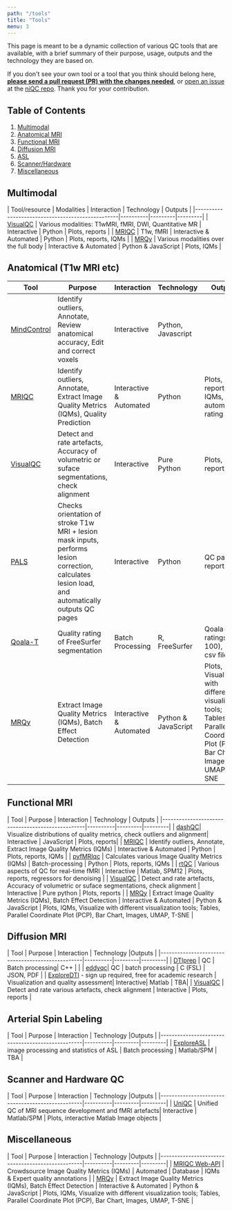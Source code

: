 ```yaml
---
path: "/tools"
title: "Tools"
menu: 3
---
```


This page is meant to be a dynamic collection of various QC tools that are available, with a brief summary of their purpose, usage, outputs and the technology they are based on.

If you don't see your own tool or a tool that you think should belong here, [**please send a pull request (PR) with the changes needed**](https://github.com/INCF/niQC/pull/new/master), or [open an issue](https://github.com/INCF/niQC/issues/new) at the [niQC repo](https://github.com/INCF/niQC). Thank you for your contribution.

## Table of Contents
1. [Multimodal](#multimodal)
2. [Anatomical MRI](#anatomical)
3. [Functional MRI](#fmri)
4. [Diffusion MRI](#diffusion)
5. [ASL](#asl)
6. [Scanner/Hardware](#hardware)
7. [Miscellaneous](#misc)

## Multimodal <a name="multimodal"></a>

| Tool/resource                                   | Modalities | Interaction | Technology | Outputs |
|--------------------------------------------------|----------|---------|---------|
| [VisualQC](https://raamana.github.io/visualqc/)  | Various modalities: T1wMRI, fMRI, DWI, Quantitative MR  | Interactive  | Python  | Plots, reports |
| [MRIQC](https://mriqc.readthedocs.io/en/stable/) | T1w, fMRI | Interactive & Automated  | Python  | Plots, reports, IQMs |
| [MRQy](https://github.com/ccipd/MRQy)            | Various modalities over the full body | Interactive & Automated  | Python & JavaScript  | Plots, IQMs |

## Anatomical (T1w MRI etc)<a name="anatomical"></a>

| Tool                                             | Purpose | Interaction | Technology | Outputs |
|--------------------------------------------------|----------|---------|---------|---------|
| [MindControl](https://github.com/akeshavan/mindcontrol)| Identify outliers, Annotate, Review anatomical accuracy, Edit and correct voxels | Interactive |Python, Javascript|
| [MRIQC](https://mriqc.readthedocs.io/en/stable/) | Identify outliers, Annotate, Extract Image Quality Metrics (IQMs), Quality Prediction | Interactive & Automated  | Python  | Plots, reports, IQMs, automated rating |
| [VisualQC](https://raamana.github.io/visualqc/)  | Detect and rate artefacts, Accuracy of volumetric or suface segmentations, check alignment  | Interactive | Pure Python | Plots, reports |
| [PALS](https://github.com/npnl/pals)|  Checks orientation of stroke T1w MRI + lesion mask inputs, performs lesion correction, calculates lesion load, and automatically outputs QC pages | Interactive |Python| QC pages, reports |
| [Qoala-T](https://github.com/Qoala-T/QC)| Quality rating of FreeSurfer segmentation | Batch Processing | R, FreeSurfer | Qoala-T ratings (0-100), plot + csv file |
| [MRQy](https://github.com/ccipd/MRQy) | Extract Image Quality Metrics (IQMs), Batch Effect Detection | Interactive & Automated  | Python & JavaScript  | Plots, IQMs, Visualize with different visualization tools; Tables, Parallel Coordinate Plot (PCP), Bar Chart, Images, UMAP, T-SNE |

## Functional MRI <a name="fmri"></a>

| Tool                                             | Purpose | Interaction |  Technology | Outputs |
|--------------------------------------------------|----------|---------|---------|
| [dashQC](http://dashqc-fmri.readthedocs.io)| Visualize distributions of quality metrics, check outliers and alignment| Interactive | JavaScript | Plots, reports|
| [MRIQC](https://mriqc.readthedocs.io/en/stable/) | Identify outliers, Annotate, Extract Image Quality Metrics (IQMs) | Interactive & Automated  | Python  | Plots, reports, IQMs |
| [pyfMRIqc](https://drmichaellindner.github.io/pyfMRIqc/) | Calculates various Image Quality Metrics (IQMs) | Batch-processing  | Python  | Plots, reports, IQMs |
| [rtQC](https://github.com/rtQC-group/rtQC) | Various aspects of QC for real-time fMRI | Interactive  | Matlab, SPM12  | Plots, reports, regressors for denoising |
| [VisualQC](https://raamana.github.io/visualqc/)  | Detect and rate artefacts, Accuracy of volumetric or suface segmentations, check alignment  | Interactive | Pure python  | Plots, reports |
| [MRQy](https://github.com/ccipd/MRQy) | Extract Image Quality Metrics (IQMs), Batch Effect Detection | Interactive & Automated  | Python & JavaScript  | Plots, IQMs, Visualize with different visualization tools; Tables, Parallel Coordinate Plot (PCP), Bar Chart, Images, UMAP, T-SNE |


## Diffusion MRI <a name="diffusion"></a>

| Tool                                             | Purpose | Interaction | Technology |Outputs |
|--------------------------------------------------|----------|---------|---------|
| [DTIprep](https://www.nitrc.org/projects/dtiprep/) | QC | Batch processing| C++ | |
| [eddyqc](https://fsl.fmrib.ox.ac.uk/fsl/fslwiki/eddyqc/UsersGuide)| QC | batch processing | C (FSL) | JSON, PDF |
| [ExploreDTI](http://exploredti.com) - sign up required, free for academic research | Visualization and quality assessment| Interactive| Matlab | TBA|
| [VisualQC](https://raamana.github.io/visualqc/)  | Detect and rate various artefacts, check alignment  | Interactive    | Plots, reports |

## Arterial Spin Labeling <a name="asl"></a>

| Tool                                             | Purpose | Interaction | Technology |Outputs |
|--------------------------------------------------|----------|---------|---------|
| [ExploreASL](https://sites.google.com/view/exploreasl) |  image processing and statistics of ASL | Batch processing  | Matlab/SPM  | TBA   |

## Scanner and Hardware QC <a name="hardware"></a>

| Tool                                             | Purpose | Interaction | Technology |Outputs |
|--------------------------------------------------|----------|---------|---------|
| [UniQC](https://github.com/CAIsr/uniQC) | Unified QC of MRI sequence development and fMRI artefacts| Interactive | Matlab/SPM | Plots, interactive Matlab Image objects |

## Miscellaneous <a name="misc"></a>

| Tool                                             | Purpose | Interaction | Technology |Outputs |
|--------------------------------------------------|----------|---------|---------|
| [MRIQC Web-API](https://doi.org/10.1038/S41597-019-0035-4) | Crowdsource Image Quality Metrics (IQMs) | Automated  | Database  | IQMs & Expert quality annotations |
| [MRQy](https://github.com/ccipd/MRQy) | Extract Image Quality Metrics (IQMs), Batch Effect Detection | Interactive & Automated  | Python & JavaScript  | Plots, IQMs, Visualize with different visualization tools; Tables, Parallel Coordinate Plot (PCP), Bar Chart, Images, UMAP, T-SNE |

